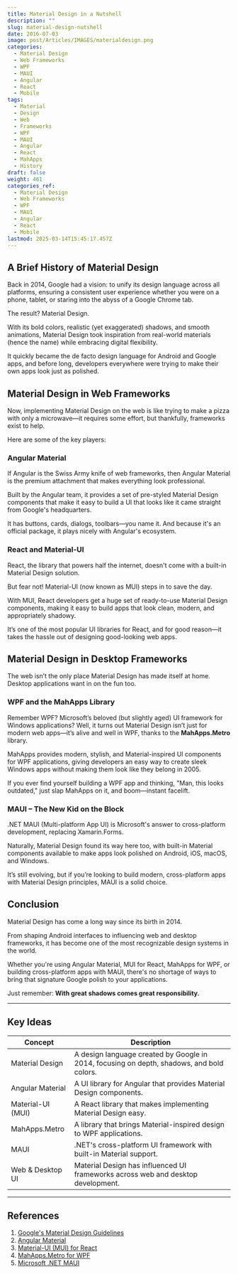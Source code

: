 ```yaml
---
title: Material Design in a Nutshell
description: ""
slug: material-design-nutshell
date: 2016-07-03
image: post/Articles/IMAGES/materialdesign.png
categories:
  - Material Design
  - Web Frameworks
  - WPF
  - MAUI
  - Angular
  - React
  - Mobile
tags:
  - Material
  - Design
  - Web
  - Frameworks
  - WPF
  - MAUI
  - Angular
  - React
  - MahApps
  - History
draft: false
weight: 461
categories_ref:
  - Material Design
  - Web Frameworks
  - WPF
  - MAUI
  - Angular
  - React
  - Mobile
lastmod: 2025-03-14T15:45:17.457Z
---
```

<!-- 
# The Wild World of Material Design: From History to Modern Frameworks

## Introduction

Material Design. The sleek, smooth, and overly obsessed-with-shadows design language brought to life by Google. 

If you've ever used an Android phone, a Google app, or even a web app with suspiciously good-looking buttons, you've already experienced Material Design in action. 

It's like the Swiss Army knife of UI design, but with more drop shadows.

But how did we get here? And why does every UI framework seem to have its own version of Material Design? Buckle up, because we're about to take a deep dive into the history, evolution, and framework adaptations of Material Design—from WPF to MAUI, Angular to React, and even a special shoutout to MahApps for keeping WPF alive and stylish.
-->

## A Brief History of Material Design

Back in 2014, Google had a vision: to unify its design language across all platforms, ensuring a consistent user experience whether you were on a phone, tablet, or staring into the abyss of a Google Chrome tab.

The result? Material Design.

With its bold colors, realistic (yet exaggerated) shadows, and smooth animations, Material Design took inspiration from real-world materials (hence the name) while embracing digital flexibility.

It quickly became the de facto design language for Android and Google apps, and before long, developers everywhere were trying to make their own apps look just as polished.

## Material Design in Web Frameworks

Now, implementing Material Design on the web is like trying to make a pizza with only a microwave—it requires some effort, but thankfully, frameworks exist to help.

Here are some of the key players:

### **Angular Material**

If Angular is the Swiss Army knife of web frameworks, then Angular Material is the premium attachment that makes everything look professional.

Built by the Angular team, it provides a set of pre-styled Material Design components that make it easy to build a UI that looks like it came straight from Google's headquarters.

It has buttons, cards, dialogs, toolbars—you name it. And because it's an official package, it plays nicely with Angular's ecosystem.

### **React and Material-UI**

React, the library that powers half the internet, doesn't come with a built-in Material Design solution.

But fear not! Material-UI (now known as MUI) steps in to save the day.

With MUI, React developers get a huge set of ready-to-use Material Design components, making it easy to build apps that look clean, modern, and appropriately shadowy.

It’s one of the most popular UI libraries for React, and for good reason—it takes the hassle out of designing good-looking web apps.

## Material Design in Desktop Frameworks

The web isn’t the only place Material Design has made itself at home. Desktop applications want in on the fun too.

### **WPF and the MahApps Library**

Remember WPF? Microsoft’s beloved (but slightly aged) UI framework for Windows applications? Well, it turns out Material Design isn’t just for modern web apps—it’s alive and well in WPF, thanks to the **MahApps.Metro** library.

MahApps provides modern, stylish, and Material-inspired UI components for WPF applications, giving developers an easy way to create sleek Windows apps without making them look like they belong in 2005.

If you ever find yourself building a WPF app and thinking, "Man, this looks outdated," just slap MahApps on it, and boom—instant facelift.

### **MAUI – The New Kid on the Block**

.NET MAUI (Multi-platform App UI) is Microsoft's answer to cross-platform development, replacing Xamarin.Forms.

Naturally, Material Design found its way here too, with built-in Material components available to make apps look polished on Android, iOS, macOS, and Windows.

It’s still evolving, but if you’re looking to build modern, cross-platform apps with Material Design principles, MAUI is a solid choice.

## Conclusion

Material Design has come a long way since its birth in 2014.

From shaping Android interfaces to influencing web and desktop frameworks, it has become one of the most recognizable design systems in the world.

Whether you're using Angular Material, MUI for React, MahApps for WPF, or building cross-platform apps with MAUI, there's no shortage of ways to bring that signature Google polish to your applications.

Just remember: **With great shadows comes great responsibility.**

***

## Key Ideas

| Concept           | Description                                                                               |
| ----------------- | ----------------------------------------------------------------------------------------- |
| Material Design   | A design language created by Google in 2014, focusing on depth, shadows, and bold colors. |
| Angular Material  | A UI library for Angular that provides Material Design components.                        |
| Material-UI (MUI) | A React library that makes implementing Material Design easy.                             |
| MahApps.Metro     | A library that brings Material-inspired design to WPF applications.                       |
| MAUI              | .NET's cross-platform UI framework with built-in Material support.                        |
| Web & Desktop UI  | Material Design has influenced UI frameworks across web and desktop development.          |

***

## References

1. [Google's Material Design Guidelines](https://material.io/design/)
2. [Angular Material](https://material.angular.io/)
3. [Material-UI (MUI) for React](https://mui.com/)
4. [MahApps.Metro for WPF](https://mahapps.com/)
5. [Microsoft .NET MAUI](https://learn.microsoft.com/en-us/dotnet/maui/)
